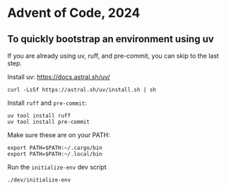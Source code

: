 # Advent of Code, 2024

## To quickly bootstrap an environment using uv
If you are already using uv, ruff, and pre-commit, you can skip to the last step.

Install uv:
https://docs.astral.sh/uv/

```shell
curl -LsSf https://astral.sh/uv/install.sh | sh
```

Install `ruff` and `pre-commit`:
```shell
uv tool install ruff
uv tool install pre-commit
```

Make sure these are on your PATH:
```shell
export PATH=$PATH:~/.cargo/bin
export PATH=$PATH:~/.local/bin
```

Run the `initialize-env` dev script
```shell
./dev/initialize-env
```
